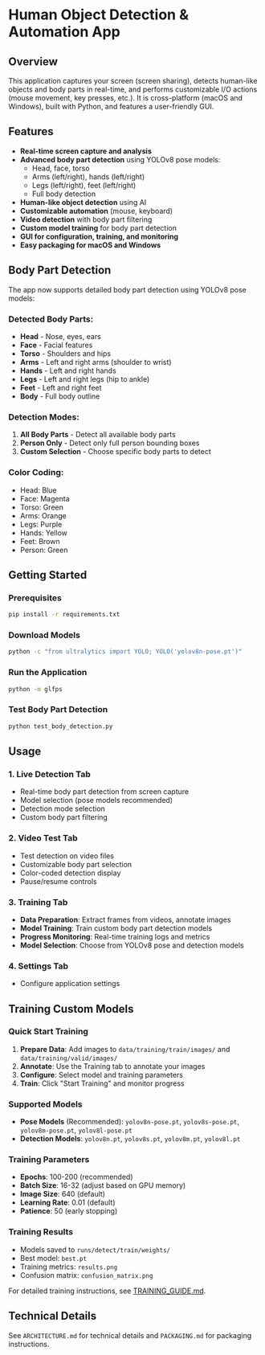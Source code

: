 # Human Object Detection & Automation App

## Overview
This application captures your screen (screen sharing), detects human-like objects and body parts in real-time, and performs customizable I/O actions (mouse movement, key presses, etc.). It is cross-platform (macOS and Windows), built with Python, and features a user-friendly GUI.

## Features
- **Real-time screen capture and analysis**
- **Advanced body part detection** using YOLOv8 pose models:
  - Head, face, torso
  - Arms (left/right), hands (left/right)
  - Legs (left/right), feet (left/right)
  - Full body detection
- **Human-like object detection** using AI
- **Customizable automation** (mouse, keyboard)
- **Video detection** with body part filtering
- **Custom model training** for body part detection
- **GUI for configuration, training, and monitoring**
- **Easy packaging for macOS and Windows**

## Body Part Detection

The app now supports detailed body part detection using YOLOv8 pose models:

### Detected Body Parts:
- **Head** - Nose, eyes, ears
- **Face** - Facial features
- **Torso** - Shoulders and hips
- **Arms** - Left and right arms (shoulder to wrist)
- **Hands** - Left and right hands
- **Legs** - Left and right legs (hip to ankle)
- **Feet** - Left and right feet
- **Body** - Full body outline

### Detection Modes:
1. **All Body Parts** - Detect all available body parts
2. **Person Only** - Detect only full person bounding boxes
3. **Custom Selection** - Choose specific body parts to detect

### Color Coding:
- Head: Blue
- Face: Magenta
- Torso: Green
- Arms: Orange
- Legs: Purple
- Hands: Yellow
- Feet: Brown
- Person: Green

## Getting Started

### Prerequisites
```bash
pip install -r requirements.txt
```

### Download Models
```bash
python -c "from ultralytics import YOLO; YOLO('yolov8n-pose.pt')"
```

### Run the Application
```bash
python -m glfps
```

### Test Body Part Detection
```bash
python test_body_detection.py
```

## Usage

### 1. Live Detection Tab
- Real-time body part detection from screen capture
- Model selection (pose models recommended)
- Detection mode selection
- Custom body part filtering

### 2. Video Test Tab
- Test detection on video files
- Customizable body part selection
- Color-coded detection display
- Pause/resume controls

### 3. Training Tab
- **Data Preparation**: Extract frames from videos, annotate images
- **Model Training**: Train custom body part detection models
- **Progress Monitoring**: Real-time training logs and metrics
- **Model Selection**: Choose from YOLOv8 pose and detection models

### 4. Settings Tab
- Configure application settings

## Training Custom Models

### Quick Start Training
1. **Prepare Data**: Add images to `data/training/train/images/` and `data/training/valid/images/`
2. **Annotate**: Use the Training tab to annotate your images
3. **Configure**: Select model and training parameters
4. **Train**: Click "Start Training" and monitor progress

### Supported Models
- **Pose Models** (Recommended): `yolov8n-pose.pt`, `yolov8s-pose.pt`, `yolov8m-pose.pt`, `yolov8l-pose.pt`
- **Detection Models**: `yolov8n.pt`, `yolov8s.pt`, `yolov8m.pt`, `yolov8l.pt`

### Training Parameters
- **Epochs**: 100-200 (recommended)
- **Batch Size**: 16-32 (adjust based on GPU memory)
- **Image Size**: 640 (default)
- **Learning Rate**: 0.01 (default)
- **Patience**: 50 (early stopping)

### Training Results
- Models saved to `runs/detect/train/weights/`
- Best model: `best.pt`
- Training metrics: `results.png`
- Confusion matrix: `confusion_matrix.png`

For detailed training instructions, see [TRAINING_GUIDE.md](TRAINING_GUIDE.md).

## Technical Details
See `ARCHITECTURE.md` for technical details and `PACKAGING.md` for packaging instructions. 